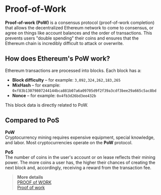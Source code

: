 # Proof-of-Work

**Proof-of-work (PoW)** is a consensus protocol (proof-of-work completion) that allows the decentralized Ethereum network to come to consensus, or agree on things like account balances and the order of transactions. This prevents users "double spending" their coins and ensures that the Ethereum chain is incredibly difficult to attack or overwrite.

## How does Ethereum's PoW work?

Ethereum transactions are processed into blocks. Each block has a:
* **Block difficulty** – for example: `3,092,324,262,183,265`
* **MixHash** – for example: `0xf83b13079807244144bca881b07a6a09705d9f2f39a3cdf3bee29a665c5ac8bd`
* **Nonce** – for example: `0x4fb3d26bd3ee432b`

This block data is directly related to PoW.

## Compared to PoS

**PoW**  
Cryptocurrency mining requires expensive equipment, special knowledge, and labor. Most cryptocurrencies operate on the **PoW** protocol.  

**PoS**  
The number of coins in the user's account or on lease reflects their mining power. The more coins a user has, the higher their chances of creating the next block and, accordingly, receiving a reward from the transaction fee.

> **More details**  
> [PROOF of WORK](https://ethereum.org/en/developers/docs/consensus-mechanisms/pow/)  
> [Proof of work](https://en.wikipedia.org/wiki/Proof_of_work)